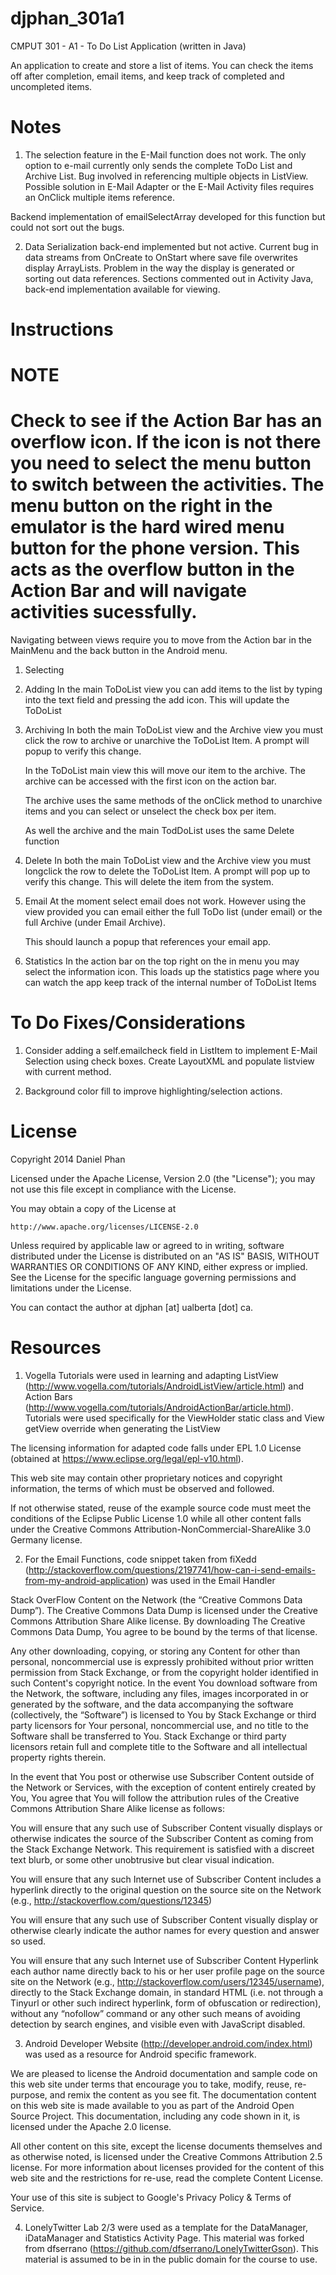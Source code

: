 djphan_301a1
=============

CMPUT 301 - A1 - To Do List Application (written in Java)

An application to create and store a list of items. You can check
the items off after completion, email items, and keep track
of completed and uncompleted items.

Notes
=====
1. The selection feature in the E-Mail function does not work.
The only option to e-mail currently only sends the complete ToDo List
and Archive List. Bug involved in referencing multiple objects in ListView. Possible solution
in E-Mail Adapter or the E-Mail Activity files requires an OnClick multiple 
items reference.

Backend implementation of emailSelectArray developed for this function 
but could not sort out the bugs.

2. Data Serialization back-end implemented but not active. Current bug
in data streams from OnCreate to OnStart where save file overwrites
display ArrayLists. Problem in the way the display is generated
or sorting out data references. Sections commented out in 
Activity Java, back-end implementation available for viewing.


Instructions
============
NOTE
====
Check to see if the Action Bar has an overflow icon. If the icon is not there you need to select the menu button
to switch between the activities. The menu button on the right in the emulator is the hard wired menu button
for the phone version. This acts as the overflow button in the Action Bar and will navigate activities sucessfully.
====

Navigating between views require you to move from the Action bar in the MainMenu and
the back button in the Android menu. 

1. Selecting

2. Adding
	In the main ToDoList view you can add items to the list by typing into
	the text field and pressing the add icon. This will update the
	ToDoList

3. Archiving
	In both the main ToDoList view and the Archive view you must click the row
	to archive or unarchive the ToDoList Item. A prompt will popup to verify this change.
	
	In the ToDoList main view this will move our item to the archive.
	The archive can be accessed with the first icon on the action bar.
		
	The archive uses the same methods of the onClick method to unarchive items
	and you can select or unselect the check box per item.
	
	As well the archive and the main TodDoList uses the same Delete function

4. Delete
	In both the main ToDoList view and the Archive view you must longclick the row
	to delete the ToDoList Item. A prompt will pop up to verify this change.
	This will delete the item from the system.

5. Email
	At the moment select email does not work. However using the view provided you can
	email either the full ToDo list (under email) or the full Archive (under Email Archive).
	
	This should launch a popup that references your email app.


6. Statistics
	In the action bar on the top right on the in menu you may select the information icon.
	This loads up the statistics page where you can watch the app keep track of the internal
	number of ToDoList Items
	

To Do Fixes/Considerations
==========================
1. Consider adding a self.emailcheck field in ListItem to implement E-Mail Selection using
check boxes. Create LayoutXML and populate listview with current method.

2. Background color fill to improve highlighting/selection actions.

License
=======

Copyright 2014 Daniel Phan

Licensed under the Apache License, Version 2.0 (the "License");
you may not use this file except in compliance with the License.

You may obtain a copy of the License at

	http://www.apache.org/licenses/LICENSE-2.0

Unless required by applicable law or agreed to in writing, software
distributed under the License is distributed on an "AS IS" BASIS,
WITHOUT WARRANTIES OR CONDITIONS OF ANY KIND, either express or implied.
See the License for the specific language governing permissions and
limitations under the License.

You can contact the author at djphan [at] ualberta [dot] ca.


Resources
===========

1. Vogella Tutorials were used in learning and adapting 
ListView (http://www.vogella.com/tutorials/AndroidListView/article.html) and 
Action Bars (http://www.vogella.com/tutorials/AndroidActionBar/article.html).
Tutorials were used specifically for the ViewHolder static class and View
getView override when generating the ListView

The licensing information for adapted code falls under EPL 1.0 License 
(obtained at https://www.eclipse.org/legal/epl-v10.html). 

This web site may contain other proprietary notices and copyright 
information, the terms of which must be observed and followed. 

If not otherwise stated, reuse of the example source code must meet 
the conditions of the Eclipse Public License 1.0 while all other content 
falls under the Creative Commons Attribution-NonCommercial-ShareAlike 3.0 
Germany license. 

2. For the Email Functions, code snippet taken from 
fiXedd (http://stackoverflow.com/questions/2197741/how-can-i-send-emails-from-my-android-application)
was used in the Email Handler

Stack OverFlow Content on the Network (the “Creative Commons Data Dump”). The Creative Commons Data Dump 
is licensed under the Creative Commons Attribution Share Alike license. By downloading The Creative
Commons Data Dump, You agree to be bound by the terms of that license.

Any other downloading, copying, or storing any Content for other than personal, noncommercial use is expressly prohibited without 
prior written permission from Stack Exchange, or from the copyright holder identified in such Content's copyright notice. In 
the event You download software from the Network, the software, including any files, images incorporated in or generated by the software,
and the data accompanying the software (collectively, the “Software”) is licensed to You by Stack Exchange or third party licensors for Your 
personal, noncommercial use, and no title to the Software shall be transferred to You. Stack Exchange or third party licensors retain full and 
complete title to the Software and all intellectual property rights therein.

In the event that You post or otherwise use Subscriber Content outside of the Network or Services, with the exception of content entirely created by You,
You agree that You will follow the attribution rules of the Creative Commons Attribution Share Alike license as follows:

You will ensure that any such use of Subscriber Content visually displays or otherwise indicates the source of the Subscriber Content as coming from 
the Stack Exchange Network. This requirement is satisfied with a discreet text blurb, or some other unobtrusive but clear visual indication.

You will ensure that any such Internet use of Subscriber Content includes a hyperlink directly to the original question 
on the source site on the Network (e.g., http://stackoverflow.com/questions/12345)

You will ensure that any such use of Subscriber Content visually display or otherwise 
clearly indicate the author names for every question and answer so used.

You will ensure that any such Internet use of Subscriber Content Hyperlink each author name
directly back to his or her user profile page on the source site on the Network (e.g., http://stackoverflow.com/users/12345/username),
directly to the Stack Exchange domain, in standard HTML (i.e. not through a Tinyurl or other such indirect hyperlink, form of obfuscation or redirection), 
without any “nofollow” command or any other such means of avoiding detection by search engines, and visible even with JavaScript disabled.

3. Android Developer Website (http://developer.android.com/index.html) was used as a resource for Android specific framework. 

We are pleased to license the Android documentation and sample code on this web site under terms that encourage you to take, modify, 
reuse, re-purpose, and remix the content as you see fit. The documentation content on this web site is made available to you as part of 
the Android Open Source Project. This documentation, including any code shown in it, is licensed under the Apache 2.0 license. 

All other content on this site, except the license documents themselves and as otherwise noted, is licensed under the Creative Commons 
Attribution 2.5 license. For more information about licenses provided for the content of this web site and the restrictions for re-use, 
read the complete Content License.

Your use of this site is subject to Google's Privacy Policy & Terms of Service.

4. LonelyTwitter Lab 2/3 were used as a template for the DataManager, iDataManager and Statistics Activity Page.
   This material was forked from dfserrano (https://github.com/dfserrano/LonelyTwitterGson). This material is assumed
   to be in in the public domain for the course to use.


